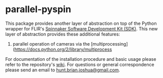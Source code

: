 # parallel-pyspin #
This package provides another layer of abstraction on top of the Python wrapper for FLIR's [Spinnaker Software Development Kit (SDK)](https://www.flir.com/products/spinnaker-sdk/). This new layer of abstraction provides these additional features:

1. parallel operation of cameras via the [multiprocessing](https://docs.python.org/2/library/multiprocess

For documentation of the installation procedure and basic usage please refer to the repository's [wiki](https://github.com/jbhunt/parallel-pyspin/wiki). For questions or general correspondence please send an email to hunt.brian.joshua@gmail.com. 
